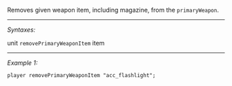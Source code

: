 Removes given weapon item, including magazine, from the `primaryWeapon`.


---
*Syntaxes:*

unit `removePrimaryWeaponItem` item

---
*Example 1:*

```sqf
player removePrimaryWeaponItem "acc_flashlight";
```